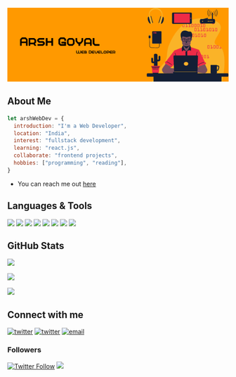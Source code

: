 ![](./Images//github-header.png)

## About Me

```js
let arshWebDev = {
  introduction: "I'm a Web Developer",
  location: "India",
  interest: "fullstack development",
  learning: "react.js",
  collaborate: "frontend projects",
  hobbies: ["programming", "reading"],
}
```
- You can reach me out [here](https://bio.link/arshWebDev)

## Languages & Tools

<code><img src="https://cdn.jsdelivr.net/gh/devicons/devicon/icons/javascript/javascript-original.svg" width="17px" /></code>
<code><img src="https://cdn.jsdelivr.net/gh/devicons/devicon/icons/sass/sass-original.svg" width="22px" /></code>
<code><img src="https://cdn.jsdelivr.net/gh/devicons/devicon/icons/react/react-original.svg" width="22px" /></code>
<code><img src="https://cdn.jsdelivr.net/gh/devicons/devicon/icons/typescript/typescript-original.svg" width="18px" /></code>
<code><img src="https://cdn.jsdelivr.net/gh/devicons/devicon/icons/tailwindcss/tailwindcss-plain.svg" width="22px" /></code>
<code><img src="https://cdn.jsdelivr.net/gh/devicons/devicon/icons/redux/redux-original.svg" width="22px" /></code>
<code><img src="https://cdn.jsdelivr.net/gh/devicons/devicon/icons/git/git-original.svg" width="22px" /></code>
<code><img src="https://cdn.jsdelivr.net/gh/devicons/devicon/icons/vscode/vscode-original.svg" width="22px" /></code>
## GitHub Stats

[![](https://github-readme-stats.vercel.app/api?username=arshWebDev&show_icons=true&count_private=true&theme=radical&hide_border=true)](https://github.com/arshWebDev)

[![](https://github-readme-streak-stats.herokuapp.com?user=arshWebDev&theme=radical&hide_border=true&date_format=M%20j%5B%2C%20Y%5D)](https://github.com/arshWebDev)

[![](https://activity-graph.herokuapp.com/graph?username=arshWebDev&bg_color=141321&color=a8fdf6&line=fd428d&point=f7d747&hide_border=true&custom_title=arshWebDev's%20Contribution%20Graph)](https://github.com/arshWebDev)

## Connect with me

[![twitter](https://img.shields.io/badge/-hashnode-blue?style=for-the-badge&logo=hashnode)](https://hashnode.com/@arshWebDev)
[![twitter](https://img.shields.io/badge/-twitter-white?style=for-the-badge&logo=twitter)](https://twitter.com/arshWebDev)
[![email](https://img.shields.io/badge/Email-Here-%23E4405F.svg?&style=for-the-badge)](mailto:arshogoyalDev@gmail.com)
### Followers

[![Twitter Follow](https://img.shields.io/twitter/follow/arshWebDev?style=social)](https://twitter.com/arshWebDev)
[![](https://img.shields.io/github/followers/arshWebDev?label=GitHub%20Followers&style=social)](https://github.com/arshWebDev)
